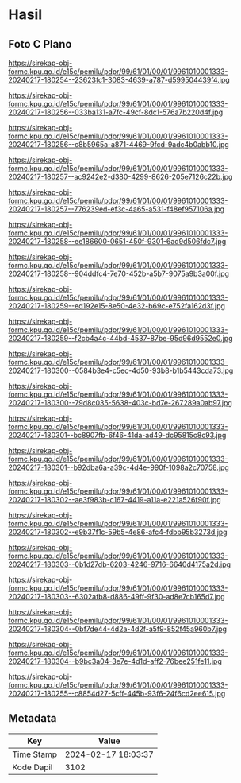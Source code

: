 # Hasil

## Foto C Plano

https://sirekap-obj-formc.kpu.go.id/e15c/pemilu/pdpr/99/61/01/00/01/9961010001333-20240217-180254--23623fc1-3083-4639-a787-d599504439f4.jpg

https://sirekap-obj-formc.kpu.go.id/e15c/pemilu/pdpr/99/61/01/00/01/9961010001333-20240217-180256--033ba131-a7fc-49cf-8dc1-576a7b220d4f.jpg

https://sirekap-obj-formc.kpu.go.id/e15c/pemilu/pdpr/99/61/01/00/01/9961010001333-20240217-180256--c8b5965a-a871-4469-9fcd-9adc4b0abb10.jpg

https://sirekap-obj-formc.kpu.go.id/e15c/pemilu/pdpr/99/61/01/00/01/9961010001333-20240217-180257--ac9242e2-d380-4299-8626-205e7126c22b.jpg

https://sirekap-obj-formc.kpu.go.id/e15c/pemilu/pdpr/99/61/01/00/01/9961010001333-20240217-180257--776239ed-ef3c-4a65-a531-f48ef957106a.jpg

https://sirekap-obj-formc.kpu.go.id/e15c/pemilu/pdpr/99/61/01/00/01/9961010001333-20240217-180258--ee186600-0651-450f-9301-6ad9d506fdc7.jpg

https://sirekap-obj-formc.kpu.go.id/e15c/pemilu/pdpr/99/61/01/00/01/9961010001333-20240217-180258--904ddfc4-7e70-452b-a5b7-9075a9b3a00f.jpg

https://sirekap-obj-formc.kpu.go.id/e15c/pemilu/pdpr/99/61/01/00/01/9961010001333-20240217-180259--ed192e15-8e50-4e32-b69c-e752fa162d3f.jpg

https://sirekap-obj-formc.kpu.go.id/e15c/pemilu/pdpr/99/61/01/00/01/9961010001333-20240217-180259--f2cb4a4c-44bd-4537-87be-95d96d9552e0.jpg

https://sirekap-obj-formc.kpu.go.id/e15c/pemilu/pdpr/99/61/01/00/01/9961010001333-20240217-180300--0584b3e4-c5ec-4d50-93b8-b1b5443cda73.jpg

https://sirekap-obj-formc.kpu.go.id/e15c/pemilu/pdpr/99/61/01/00/01/9961010001333-20240217-180300--79d8c035-5638-403c-bd7e-267289a0ab97.jpg

https://sirekap-obj-formc.kpu.go.id/e15c/pemilu/pdpr/99/61/01/00/01/9961010001333-20240217-180301--bc8907fb-6f46-41da-ad49-dc95815c8c93.jpg

https://sirekap-obj-formc.kpu.go.id/e15c/pemilu/pdpr/99/61/01/00/01/9961010001333-20240217-180301--b92dba6a-a39c-4d4e-990f-1098a2c70758.jpg

https://sirekap-obj-formc.kpu.go.id/e15c/pemilu/pdpr/99/61/01/00/01/9961010001333-20240217-180302--ae3f983b-c167-4419-a11a-e221a526f90f.jpg

https://sirekap-obj-formc.kpu.go.id/e15c/pemilu/pdpr/99/61/01/00/01/9961010001333-20240217-180302--e9b37f1c-59b5-4e86-afc4-fdbb95b3273d.jpg

https://sirekap-obj-formc.kpu.go.id/e15c/pemilu/pdpr/99/61/01/00/01/9961010001333-20240217-180303--0b1d27db-6203-4246-9716-6640d4175a2d.jpg

https://sirekap-obj-formc.kpu.go.id/e15c/pemilu/pdpr/99/61/01/00/01/9961010001333-20240217-180303--6302afb8-d886-49ff-9f30-ad8e7cb165d7.jpg

https://sirekap-obj-formc.kpu.go.id/e15c/pemilu/pdpr/99/61/01/00/01/9961010001333-20240217-180304--0bf7de44-4d2a-4d2f-a5f9-852f45a960b7.jpg

https://sirekap-obj-formc.kpu.go.id/e15c/pemilu/pdpr/99/61/01/00/01/9961010001333-20240217-180304--b9bc3a04-3e7e-4d1d-aff2-76bee251fe11.jpg

https://sirekap-obj-formc.kpu.go.id/e15c/pemilu/pdpr/99/61/01/00/01/9961010001333-20240217-180255--c8854d27-5cff-445b-93f6-24f6cd2ee615.jpg


## Metadata

| Key        | Value               |
| ---------- | ------------------- |
| Time Stamp | 2024-02-17 18:03:37 |
| Kode Dapil | 3102                |



